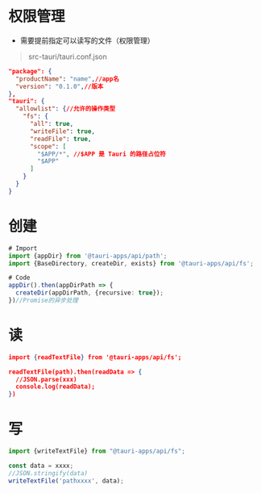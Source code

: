 # 权限管理

- 需要提前指定可以读写的文件（权限管理）

> src-tauri/tauri.conf.json

```json
"package": {
  "productName": "name",//app名
  "version": "0.1.0",//版本
},
"tauri": {
  "allowlist": {//允许的操作类型
    "fs": {
      "all": true,
      "writeFile": true,
      "readFile": true,
      "scope": [
        "$APP/*", //$APP 是 Tauri 的路径占位符
        "$APP"
      ]
    }
  }
}
```



# 创建

```typescript
# Import
import {appDir} from '@tauri-apps/api/path';
import {BaseDirectory, createDir, exists} from '@tauri-apps/api/fs';

# Code
appDir().then(appDirPath => {
  createDir(appDirPath, {recursive: true});
})//Promise的异步处理
```

# 读

```json
import {readTextFile} from '@tauri-apps/api/fs';

readTextFile(path).then(readData => {
  //JSON.parse(xxx)
  console.log(readData);
})
```



# 写

```typescript
import {writeTextFile} from "@tauri-apps/api/fs";

const data = xxxx;
//JSON.stringify(data)
writeTextFile('pathxxxx', data);
```

